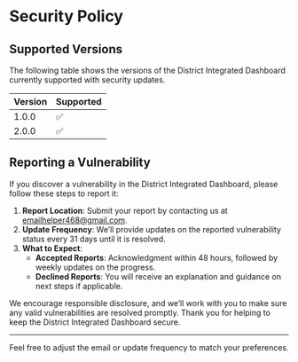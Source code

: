 # Security Policy

## Supported Versions

The following table shows the versions of the District Integrated Dashboard currently supported with security updates.

| Version | Supported          |
| ------- | ------------------ |
| 1.0.0   | :white_check_mark: |
| 2.0.0   | :white_check_mark: |
## Reporting a Vulnerability

If you discover a vulnerability in the District Integrated Dashboard, please follow these steps to report it:

1. **Report Location**: Submit your report by contacting us at [emailhelper468@gmail.com](emailhelper468@gmail.com).
2. **Update Frequency**: We’ll provide updates on the reported vulnerability status every 31 days until it is resolved.
3. **What to Expect**:
   - **Accepted Reports**: Acknowledgment within 48 hours, followed by weekly updates on the progress.
   - **Declined Reports**: You will receive an explanation and guidance on next steps if applicable.

We encourage responsible disclosure, and we’ll work with you to make sure any valid vulnerabilities are resolved promptly. Thank you for helping to keep the District Integrated Dashboard secure.

--- 

Feel free to adjust the email or update frequency to match your preferences.
